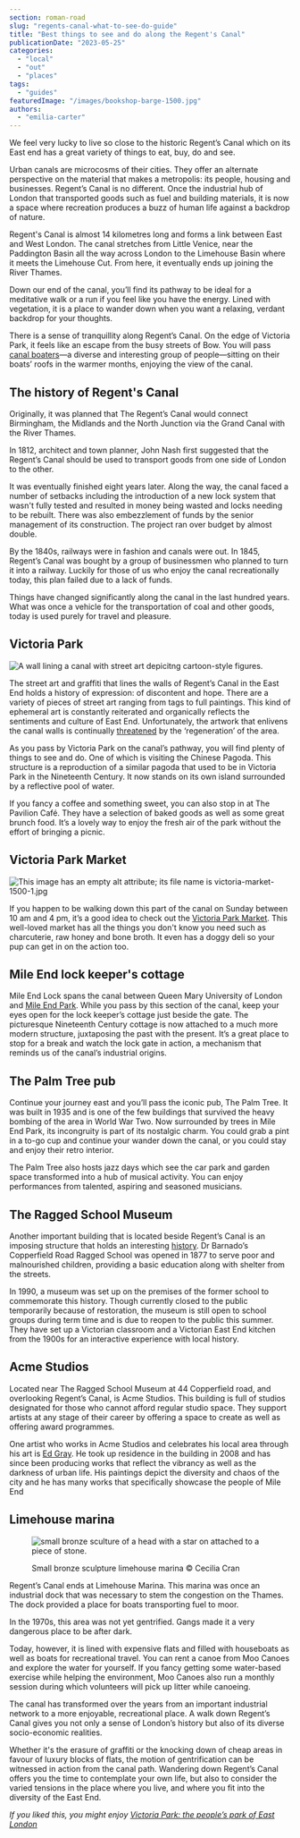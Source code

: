 ```yaml
---
section: roman-road
slug: "regents-canal-what-to-see-do-guide"
title: "Best things to see and do along the Regent's Canal"
publicationDate: "2023-05-25"
categories: 
  - "local"
  - "out"
  - "places"
tags: 
  - "guides"
featuredImage: "/images/bookshop-barge-1500.jpg"
authors: 
  - "emilia-carter"
---
```


We feel very lucky to live so close to the historic Regent’s Canal which on its East end has a great variety of things to eat, buy, do and see.

Urban canals are microcosms of their cities. They offer an alternate perspective on the material that makes a metropolis: its people, housing and businesses. Regent’s Canal is no different. Once the industrial hub of London that transported goods such as fuel and building materials, it is now a space where recreation produces a buzz of human life against a backdrop of nature. 

Regent's Canal is almost 14 kilometres long and forms a link between East and West London. The canal stretches from Little Venice, near the Paddington Basin all the way across London to the Limehouse Basin where it meets the Limehouse Cut. From here, it eventually ends up joining the River Thames. 

Down our end of the canal, you’ll find its pathway to be ideal for a meditative walk or a run if you feel like you have the energy. Lined with vegetation, it is a place to wander down when you want a relaxing, verdant backdrop for your thoughts.

There is a sense of tranquillity along Regent’s Canal. On the edge of Victoria Park, it feels like an escape from the busy streets of Bow. You will pass [canal boaters](https://romanroadlondon.com/regents-canal-boat-window-photos-rose-palmer/)—a diverse and interesting group of people—sitting on their boats’ roofs in the warmer months, enjoying the view of the canal.

## The history of Regent's Canal

Originally, it was planned that The Regent’s Canal would connect Birmingham, the Midlands and the North Junction via the Grand Canal with the River Thames. 

In 1812, architect and town planner, John Nash first suggested that the Regent’s Canal should be used to transport goods from one side of London to the other. 

It was eventually finished eight years later. Along the way, the canal faced a number of setbacks including the introduction of a new lock system that wasn't fully tested and resulted in money being wasted and locks needing to be rebuilt. There was also embezzlement of funds by the senior management of its construction. The project ran over budget by almost double. 

By the 1840s, railways were in fashion and canals were out. In 1845, Regent’s Canal was bought by a group of businessmen who planned to turn it into a railway. Luckily for those of us who enjoy the canal recreationally today, this plan failed due to a lack of funds. 

Things have changed significantly along the canal in the last hundred years. What was once a vehicle for the transportation of coal and other goods, today is used purely for travel and pleasure.

## Victoria Park

![A wall lining a canal with street art depicitng cartoon-style figures.](/images/regents-canal-street-art-1500.jpg)

The street art and graffiti that lines the walls of Regent’s Canal in the East End holds a history of expression: of discontent and hope. There are a variety of pieces of street art ranging from tags to full paintings. This kind of ephemeral art is constantly reiterated and organically reflects the sentiments and culture of East End. Unfortunately, the artwork that enlivens the canal walls is continually [threatened](https://romanroadlondon.com/hackney-wick-street-art-wall-campaign/) by the ‘regeneration’ of the area.

As you pass by Victoria Park on the canal’s pathway, you will find plenty of things to see and do. One of which is visiting the Chinese Pagoda. This structure is a reproduction of a similar pagoda that used to be in Victoria Park in the Nineteenth Century. It now stands on its own island surrounded by a reflective pool of water.

If you fancy a coffee and something sweet, you can also stop in at The Pavilion Café. They have a selection of baked goods as well as some great brunch food. It’s a lovely way to enjoy the fresh air of the park without the effort of bringing a picnic.

## Victoria Park Market

![This image has an empty alt attribute; its file name is victoria-market-1500-1.jpg](/images/victoria-market-1500-1.jpg)

If you happen to be walking down this part of the canal on Sunday between 10 am and 4 pm, it’s a good idea to check out the [Victoria Park Market](https://romanroadlondon.com/victoria-park-market/). This well-loved market has all the things you don't know you need such as charcuterie, raw honey and bone broth. It even has a doggy deli so your pup can get in on the action too.

## Mile End lock keeper's cottage

Mile End Lock spans the canal between Queen Mary University of London and [Mile End Park](https://romanroadlondon.com/mile-end-park-history/). While you pass by this section of the canal, keep your eyes open for the lock keeper’s cottage just beside the gate. The picturesque Nineteenth Century cottage is now attached to a much more modern structure, juxtaposing the past with the present. It’s a great place to stop for a break and watch the lock gate in action, a mechanism that reminds us of the canal’s industrial origins.

## The Palm Tree pub

Continue your journey east and you’ll pass the iconic pub, The Palm Tree. It was built in 1935 and is one of the few buildings that survived the heavy bombing of the area in World War Two. Now surrounded by trees in Mile End Park, its incongruity is part of its nostalgic charm. You could grab a pint in a to-go cup and continue your wander down the canal, or you could stay and enjoy their retro interior. 

The Palm Tree also hosts jazz days which see the car park and garden space transformed into a hub of musical activity. You can enjoy performances from talented, aspiring and seasoned musicians.

## The Ragged School Museum

Another important building that is located beside Regent’s Canal is an imposing structure that holds an interesting [history](https://romanroadlondon.com/copperfield-road-ragged-school-history/). Dr Barnado’s Copperfield Road Ragged School was opened in 1877 to serve poor and malnourished children, providing a basic education along with shelter from the streets. 

In 1990, a museum was set up on the premises of the former school to commemorate this history. Though currently closed to the public temporarily because of restoration, the museum is still open to school groups during term time and is due to reopen to the public this summer. They have set up a Victorian classroom and a Victorian East End kitchen from the 1900s for an interactive experience with local history.

## Acme Studios

Located near The Ragged School Museum at 44 Copperfield road, and overlooking Regent’s Canal, is Acme Studios. This building is full of studios designated for those who cannot afford regular studio space. They support artists at any stage of their career by offering a space to create as well as offering award programmes.

One artist who works in Acme Studios and celebrates his local area through his art is [Ed Gray](https://romanroadlondon.com/artist-ed-gray-painting-east-london/). He took up residence in the building in 2008 and has since been producing works that reflect the vibrancy as well as the darkness of urban life. His paintings depict the diversity and chaos of the city and he has many works that specifically showcase the people of Mile End

## Limehouse marina

<figure>

![small bronze sculture of a head with a star on attached to a piece of stone.](/images/bronze-head-limehouse-1500.jpg)

<figcaption>

Small bronze sculpture limehouse marina © Cecilia Cran

</figcaption>

</figure>

Regent’s Canal ends at Limehouse Marina. This marina was once an industrial dock that was necessary to stem the congestion on the Thames. The dock provided a place for boats transporting fuel to moor. 

In the 1970s, this area was not yet gentrified. Gangs made it a very dangerous place to be after dark. 

Today, however, it is lined with expensive flats and filled with houseboats as well as boats for recreational travel. You can rent a canoe from Moo Canoes and explore the water for yourself. If you fancy getting some water-based exercise while helping the environment, Moo Canoes also run a monthly session during which volunteers will pick up litter while canoeing.

The canal has transformed over the years from an important industrial network to a more enjoyable, recreational place. A walk down Regent’s Canal gives you not only a sense of London’s history but also of its diverse socio-economic realities. 

Whether it's the erasure of graffiti or the knocking down of cheap areas in favour of luxury blocks of flats, the motion of gentrification can be witnessed in action from the canal path. Wandering down Regent’s Canal offers you the time to contemplate your own life, but also to consider the varied tensions in the place where you live, and where you fit into the diversity of the East End.

_If you liked this, you might enjoy_ [_Victoria Park: the people’s park of East London_](https://romanroadlondon.com/victoria-park-east-london-bow/)


